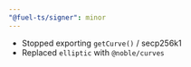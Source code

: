 ```yaml
---
"@fuel-ts/signer": minor
---
```


- Stopped exporting `getCurve()` / secp256k1
- Replaced `elliptic` with `@noble/curves`
